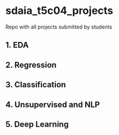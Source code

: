 # sdaia_t5c04_projects
Repo with all projects submitted by students 


## 1. EDA

## 2. Regression 

## 3. Classification

## 4. Unsupervised and NLP

## 5. Deep Learning
